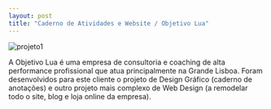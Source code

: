 ```yaml
---
layout: post
title: "Caderno de Atividades e Website / Objetivo Lua"
---
```


![projeto1](/assets/images/projeto1.png)

A Objetivo Lua é uma empresa de consultoria e coaching de alta performance profissional que atua principalmente na Grande Lisboa. Foram desenvolvidos para este cliente o projeto de Design Gráfico (caderno de anotações) e outro projeto mais complexo de Web Design (a remodelar todo o site, blog e loja online da empresa).
